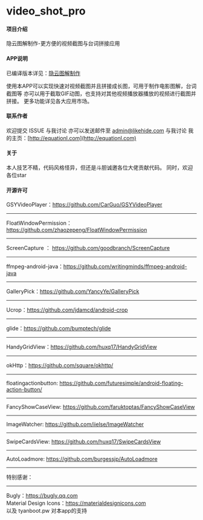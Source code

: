 # video_shot_pro

#### 项目介绍
隐云图解制作-更方便的视频截图与台词拼接应用

#### APP说明
已编译版本详见：[隐云图解制作](https://www.coolapk.com/apk/153839)

使用本APP可以实现快速对视频截图并且拼接成长图，可用于制作电影图解，台词截图等
亦可以用于截取GIF动图，也支持对其他视频播放器播放的视频进行截图并拼接。
更多功能详见各大应用市场。

#### 联系作者
欢迎提交 ISSUE 与我讨论
亦可以发送邮件至 admin@likehide.com 与我讨论
我的主页：[http://equationl.com](http://equationl.com)

#### 关于
本人技艺不精，代码风格怪异，但还是斗胆诚邀各位大佬贡献代码。
同时，欢迎各位star

#### 开源许可
GSYVideoPlayer：https://github.com/CarGuo/GSYVideoPlayer
***
FloatWindowPermission：https://github.com/zhaozepeng/FloatWindowPermission  
***
ScreenCapture ： https://github.com/goodbranch/ScreenCapture  
***
ffmpeg-android-java：https://github.com/writingminds/ffmpeg-android-java 
***
GalleryPick：https://github.com/YancyYe/GalleryPick 
***
Ucrop：https://github.com/jdamcd/android-crop 
***
glide：https://github.com/bumptech/glide   
***
HandyGridView：https://github.com/huxq17/HandyGridView   
***
okHttp：https://github.com/square/okhttp/   
***
floatingactionbutton: https://github.com/futuresimple/android-floating-action-button/  
***
FancyShowCaseView: https://github.com/faruktoptas/FancyShowCaseView 
***
ImageWatcher: https://github.com/iielse/ImageWatcher 
***
SwipeCardsView: https://github.com/huxq17/SwipeCardsView 
***
AutoLoadmore: https://github.com/burgessjp/AutoLoadmore 
***
特别感谢：
***
Bugly：https://bugly.qq.com   
Material Design Icons：https://materialdesignicons.com    
以及 tyanboot.pw 对本app的支持